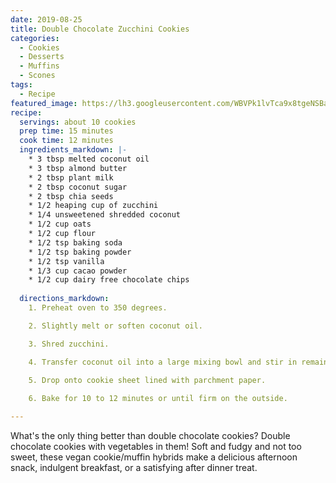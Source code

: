 ```yaml
---
date: 2019-08-25
title: Double Chocolate Zucchini Cookies
categories: 
  - Cookies
  - Desserts
  - Muffins
  - Scones
tags:
  - Recipe
featured_image: https://lh3.googleusercontent.com/WBVPk1lvTca9x8tgeNSBaPezZFNx3apIV2uyvCTRrR2Lx9olOckR9sk8Kfl740jj4c71XyPBOZggz0yOENPZ9rIhjQae6-7TFSGnPrPiUYpVU-iRcYVkmYLnXjH_HSzAiDyVulBklJM=w2400
recipe:
  servings: about 10 cookies
  prep time: 15 minutes
  cook time: 12 minutes
  ingredients_markdown: |-
    * 3 tbsp melted coconut oil
    * 3 tbsp almond butter
    * 2 tbsp plant milk
    * 2 tbsp coconut sugar
    * 2 tbsp chia seeds
    * 1/2 heaping cup of zucchini
    * 1/4 unsweetened shredded coconut
    * 1/2 cup oats
    * 1/2 cup flour
    * 1/2 tsp baking soda
    * 1/2 tsp baking powder
    * 1/2 tsp vanilla
    * 1/3 cup cacao powder
    * 1/2 cup dairy free chocolate chips
    
  directions_markdown:
    1. Preheat oven to 350 degrees.

    2. Slightly melt or soften coconut oil.

    3. Shred zucchini.

    4. Transfer coconut oil into a large mixing bowl and stir in remaining ingredients.

    5. Drop onto cookie sheet lined with parchment paper.
    
    6. Bake for 10 to 12 minutes or until firm on the outside.

---
```

What's the only thing better than double chocolate cookies? Double chocolate cookies with vegetables in them! Soft and fudgy and not too sweet, these vegan cookie/muffin hybrids make a delicious afternoon snack, indulgent breakfast, or a satisfying after dinner treat.
